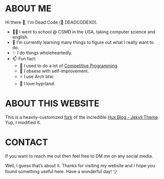 # ABOUT ME
Hi there 👋, I'm Dead Code (👻 DEADCODEXO).

- 👨‍🎓 I went to school @ CSMD in the USA, taking computer science and english. 
- 🌱 I’m currently learning many things to figure out what I really want to do.
- ✨ I do things wholeheartedly.
- 📫 Fun fact: 
  - 🔭 I used to do a lot of [Competitive Programming](http://codeforces.com/profile/_LNHTD_).
  - 👻 I obsess with self-improvement.
  - ⚡ I use Arch btw.
  - 💎 I love hyprland.

# ABOUT THIS WEBSITE
This is a heavily-customized [fork](https://github.com/HynDuf/hynduf.github.io) of the incredible [Hux Blog - Jekyll Theme](https://github.com/Huxpro/huxpro.github.io). Yup, I modified it.

# CONTACT
If you want to reach me out then feel free to DM me on any social media.

Well, I guess that’s about it. Thanks for visiting my website and I hope you found something useful here. Have a wonderful day! ツ

